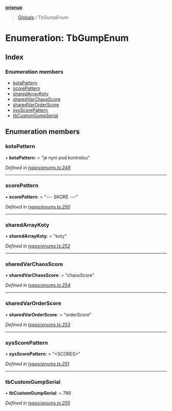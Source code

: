 **[orionuo](../README.md)**

> [Globals](../globals.md) / TbGumpEnum

# Enumeration: TbGumpEnum

## Index

### Enumeration members

* [kotaPattern](tbgumpenum.md#kotapattern)
* [scorePattern](tbgumpenum.md#scorepattern)
* [sharedArrayKoty](tbgumpenum.md#sharedarraykoty)
* [sharedVarChaosScore](tbgumpenum.md#sharedvarchaosscore)
* [sharedVarOrderScore](tbgumpenum.md#sharedvarorderscore)
* [sysScorePattern](tbgumpenum.md#sysscorepattern)
* [tbCustomGumpSerial](tbgumpenum.md#tbcustomgumpserial)

## Enumeration members

### kotaPattern

•  **kotaPattern**:  = "je nyni pod kontrolou"

*Defined in [types/enums.ts:249](https://github.com/msviha/orionuo/blob/029a15d/src/types/enums.ts#L249)*

___

### scorePattern

•  **scorePattern**:  = "--- SKORE ---"

*Defined in [types/enums.ts:250](https://github.com/msviha/orionuo/blob/029a15d/src/types/enums.ts#L250)*

___

### sharedArrayKoty

•  **sharedArrayKoty**:  = "koty"

*Defined in [types/enums.ts:252](https://github.com/msviha/orionuo/blob/029a15d/src/types/enums.ts#L252)*

___

### sharedVarChaosScore

•  **sharedVarChaosScore**:  = "chaosScore"

*Defined in [types/enums.ts:254](https://github.com/msviha/orionuo/blob/029a15d/src/types/enums.ts#L254)*

___

### sharedVarOrderScore

•  **sharedVarOrderScore**:  = "orderScore"

*Defined in [types/enums.ts:253](https://github.com/msviha/orionuo/blob/029a15d/src/types/enums.ts#L253)*

___

### sysScorePattern

•  **sysScorePattern**:  = "\<SCORES>"

*Defined in [types/enums.ts:251](https://github.com/msviha/orionuo/blob/029a15d/src/types/enums.ts#L251)*

___

### tbCustomGumpSerial

•  **tbCustomGumpSerial**:  = 786

*Defined in [types/enums.ts:255](https://github.com/msviha/orionuo/blob/029a15d/src/types/enums.ts#L255)*
